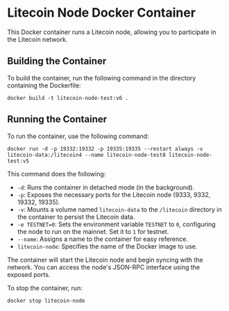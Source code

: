 # Litecoin Node Docker Container

This Docker container runs a Litecoin node, allowing you to participate in the Litecoin network.

## Building the Container

To build the container, run the following command in the directory containing the Dockerfile:

```
docker build -t litecoin-node-test:v6 .
```

## Running the Container

To run the container, use the following command:


```
docker run -d -p 19332:19332 -p 19335:19335 --restart always -v litecoin-data:/litecoin4 --name litecoin-node-test8 litecoin-node-test:v5
```

This command does the following:

- `-d`: Runs the container in detached mode (in the background).
- `-p`: Exposes the necessary ports for the Litecoin node (9333, 9332, 19332, 19335).
- `-v`: Mounts a volume named `litecoin-data` to the `/litecoin` directory in the container to persist the Litecoin data.
- `-e TESTNET=0`: Sets the environment variable `TESTNET` to `0`, configuring the node to run on the mainnet. Set it to `1` for testnet.
- `--name`: Assigns a name to the container for easy reference.
- `litecoin-node`: Specifies the name of the Docker image to use.

The container will start the Litecoin node and begin syncing with the network. You can access the node's JSON-RPC interface using the exposed ports.

To stop the container, run:

```
docker stop litecoin-node
```
